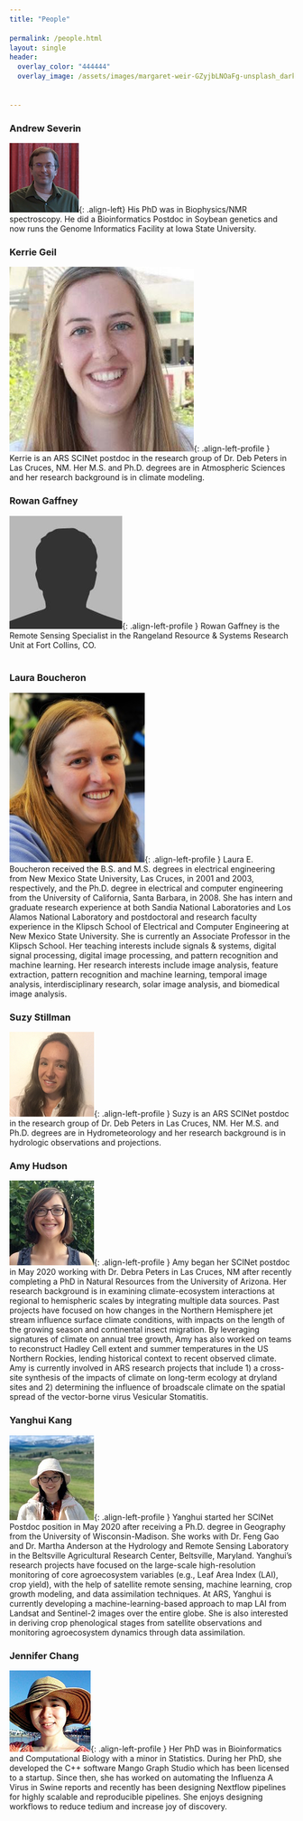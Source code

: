 ```yaml
---
title: "People"

permalink: /people.html
layout: single
header:
  overlay_color: "444444"
  overlay_image: /assets/images/margaret-weir-GZyjbLNOaFg-unsplash_dark.jpg


---
```


### Andrew Severin

![Andrew](../assets/images/people/Andrew.png){: .align-left}
His PhD was in Biophysics/NMR spectroscopy. He did a Bioinformatics Postdoc in Soybean genetics and now runs the Genome Informatics Facility at Iowa State University.

### Kerrie Geil

![Kerrie](../assets/images/people/KerrieGeil.png){: .align-left-profile }
Kerrie is an ARS SCINet postdoc in the research group of Dr. Deb Peters in Las Cruces, NM. Her M.S. and Ph.D. degrees are in Atmospheric Sciences and her research background is in climate modeling.
<!--
Kerrie served as a AAAS Policy Fellow at USDA ARS in Beltsville MD from 2018-2020 and has recently transitioned in July to a SCINet Postdoc position in Las Cruces, NM in the research group of Dr. Deb Peters. She received her PhD in Atmospheric Sciences from the University of Arizona in 2016 and her research background is in global and regional climate modeling and climate model performance evaluation using in-situ and satellite observations. Kerrie has expertise in global-, continental-, and regional- scale climate dynamics including teleconnections/climate oscillations (ENSO, PDO, etc.), land-atmosphere-ocean interactions, and the North American Monsoon system. She has also worked on national- and local- scale extreme temperature projects. One of the projects Kerrie hopes to accomplish during her time as a postdoc at ARS is a climate model evaluation tool to make the process of model ensemble selection (e.g. which downscaled models should be excluded from your analyses due to the garbage in garbage out principle) simpler and quicker for research scientists.-->

### Rowan Gaffney
![Rowan](../assets/images/people/profile.jpg){: .align-left-profile }
Rowan Gaffney is the Remote Sensing Specialist in the Rangeland Resource & Systems Research Unit at Fort Collins, CO. <br /> <br />



### Laura Boucheron

![Boucheron](../assets/images/people/LauraBoucheron.jpg){: .align-left-profile }
Laura E. Boucheron received the B.S. and M.S. degrees in electrical engineering from New Mexico State University, Las Cruces, in 2001 and 2003, respectively, and the Ph.D. degree in electrical and computer engineering from the University of California, Santa Barbara, in 2008. She has intern and graduate research experience at both Sandia National Laboratories and Los Alamos National Laboratory and postdoctoral and research faculty experience in the Klipsch School of Electrical and Computer Engineering at New Mexico State University. She is currently an Associate Professor in the Klipsch School. Her teaching interests include signals & systems, digital signal processing, digital image processing, and pattern recognition and machine learning. Her research interests include image analysis, feature extraction, pattern recognition and machine learning, temporal image analysis, interdisciplinary research, solar image analysis, and biomedical image analysis.

### Suzy Stillman

![Suzy](../assets/images/people/SuzyStillman.png){: .align-left-profile }
Suzy is an ARS SCINet postdoc in the research group of Dr. Deb Peters in Las Cruces, NM. Her M.S. and Ph.D. degrees are in Hydrometeorology and her research background is in hydrologic observations and projections.

<!--Suzy began working as a SCINet Postdoc in Las Cruces, NM in Dr. Deb Peters’ research group in July, 2020. After receiving her PhD in hydrometeorology from the University of Arizona, she worked at the Desert Research Institute in Las Vegas, NV, where her main research focus included climate analyses for DoD and DoE. Her background is in evaluating and improving the hydrologic observing system through combining data from a variety of sources. Some of her research that excites her most includes working towards understanding the impact of atmospheric rivers on Colorado River yield and the influence of topography on precipitation in the western US. Her research interests include making the best use of the already available suite of hydrologic observational data to gain a better understanding of the future hydroclimate.-->

### Amy Hudson
![Amy](../assets/images/people/AmyHudson.jpg){: .align-left-profile }
Amy began her SCINet postdoc in May 2020 working with Dr. Debra Peters in Las Cruces, NM after recently completing a PhD in Natural Resources from the University of Arizona. Her research background is in examining climate-ecosystem interactions at regional to hemispheric scales by integrating multiple data sources. Past projects have focused on how changes in the Northern Hemisphere jet stream influence surface climate conditions, with impacts on the length of the growing season and continental insect migration. By leveraging signatures of climate on annual tree growth, Amy has also worked on teams to reconstruct Hadley Cell extent and summer temperatures in the US Northern Rockies, lending historical context to recent observed climate. Amy is currently involved in ARS research projects that include 1) a cross-site synthesis of the impacts of climate on long-term ecology at dryland sites and 2) determining the influence of broadscale climate on the spatial spread of the vector-borne virus Vesicular Stomatitis.


### Yanghui Kang
![Yanghui](../assets/images/people/YanghuiKang.jpg){: .align-left-profile }
Yanghui started her SCINet Postdoc position in May 2020 after receiving a Ph.D. degree in Geography from the University of Wisconsin-Madison. She works with Dr. Feng Gao and Dr. Martha Anderson at the Hydrology and Remote Sensing Laboratory in the Beltsville Agricultural Research Center, Beltsville, Maryland. Yanghui’s research projects have focused on the large-scale high-resolution monitoring of core agroecosystem variables (e.g., Leaf Area Index (LAI), crop yield), with the help of satellite remote sensing, machine learning, crop growth modeling, and data assimilation techniques. At ARS, Yanghui is currently developing a machine-learning-based approach to map LAI from Landsat and Sentinel-2 images over the entire globe. She is also interested in deriving crop phenological stages from satellite observations and monitoring agroecosystem dynamics through data assimilation.

### Jennifer Chang

![Jennifer](../assets/images/people/JenChang.png){: .align-left-profile }
Her PhD was in Bioinformatics and Computational Biology with a minor in Statistics. During her PhD, she developed the C++ software Mango Graph Studio which has been licensed to a startup. Since then, she has worked on automating the Influenza A Virus in Swine reports and recently has been designing Nextflow pipelines for highly scalable and reproducible pipelines. She enjoys designing workflows to reduce tedium and increase joy of discovery.
